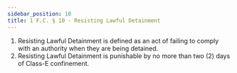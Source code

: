 ```yaml
---
sidebar_position: 10
title: 1 F.C. § 10 - Resisting Lawful Detainment
---
```


<ol>
	<li>Resisting Lawful Detainment is defined as an act of failing to comply with an authority when they are being detained.</li>
	<li>Resisting Lawful Detainment is punishable by no more than two (2) days of Class-E confinement.</li>
</ol>